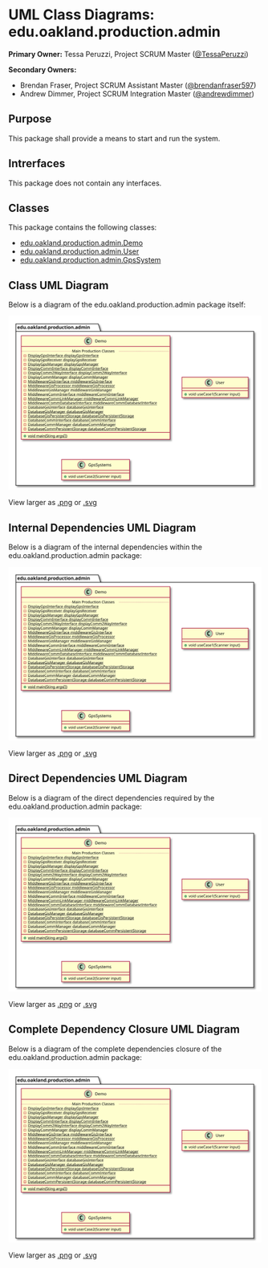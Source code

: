 # UML Class Diagrams: edu.oakland.production.admin

**Primary Owner:** Tessa Peruzzi, Project SCRUM Master ([@TessaPeruzzi](https://github.com/TessaPeruzzi/))

**Secondary Owners:**

- Brendan Fraser, Project SCRUM Assistant Master ([@brendanfraser597](https://github.com/brendanfraser597/))
- Andrew Dimmer, Project SCRUM Integration Master ([@andrewdimmer](https://github.com/andrewdimmer/))

## Purpose

This package shall provide a means to start and run the system.

## Intrerfaces

This package does not contain any interfaces.

## Classes

This package contains the following classes:

- [edu.oakland.production.admin.Demo](Demo)
- [edu.oakland.production.admin.User](User)
- [edu.oakland.production.admin.GpsSystem](GpsSystem)

## Class UML Diagram

Below is a diagram of the edu.oakland.production.admin package itself:

![edu.oakland.production.admin](./AdminProductionPackage.svg)

View larger as [.png](./AdminProductionPackage.png) or [.svg](./AdminProductionPackage.svg)

## Internal Dependencies UML Diagram

Below is a diagram of the internal dependencies within the edu.oakland.production.admin package:

![edu.oakland.production.admin Internal Dependencies](./AdminProductionPackage_InternalDependencies.svg)

View larger as [.png](./AdminProductionPackage_InternalDependencies.png) or [.svg](./AdminProductionPackage_InternalDependencies.svg)

## Direct Dependencies UML Diagram

Below is a diagram of the direct dependencies required by the edu.oakland.production.admin package:

![edu.oakland.production.admin Direct Dependencies](./AdminProductionPackage_DirectDependencies.svg)

View larger as [.png](./AdminProductionPackage_DirectDependencies.png) or [.svg](./AdminProductionPackage_DirectDependencies.svg)

## Complete Dependency Closure UML Diagram

Below is a diagram of the complete dependencies closure of the edu.oakland.production.admin package:

![edu.oakland.production.admin Dependency Closure](./AdminProductionPackage_Closure.svg)

View larger as [.png](./AdminProductionPackage_Closure.png) or [.svg](./AdminProductionPackage_Closure.svg)
